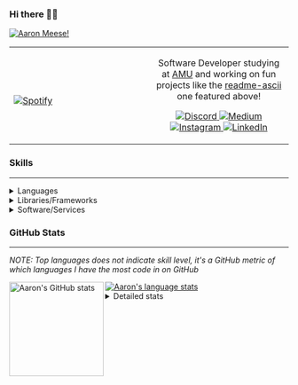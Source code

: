 ### Hi there 👋🏻
[![Aaron Meese!](https://user-images.githubusercontent.com/17814535/88975338-a2aabf00-d27f-11ea-963f-8a19608716b4.png)](https://github.com/ajmeese7/readme-ascii "README ASCII")

<!-- Modified from project here: https://github.com/novatorem/novatorem -->
<table width="100%"> 
  <tr>
  <td width="50%">
      
&nbsp; <br> [![Spotify](https://ajmeese7.vercel.app/api/spotify)](https://open.spotify.com/user/ajmeese)

  </td>
  <td width="50%">

<p align="center">
Software Developer studying at <a href="https://www.amu.apus.edu/">AMU</a> and working on fun 
projects like the <a href="https://github.com/ajmeese7/readme-ascii">readme-ascii</a> one featured above!
</p>
<p align="center">
  <a href="https://discord.gg/PxRTQg3">
    <img src="https://img.shields.io/badge/discord-ajmeese7%234835-369?style=flat-square&logo=discord&logoColor=white&color=purple" alt="Discord" title="Discord">
  </a>
  <a href="https://link.aaronmeese.com/medium">
    <img src="https://img.shields.io/badge/medium-ajmeese7-1DB954?style=flat-square&logo=medium&logoColor=white" alt="Medium" title="Medium">
  </a>
  <br />
  <a href="https://link.aaronmeese.com/instagram">
    <img src="https://img.shields.io/badge/instagram-ajmeese7-1DB954?style=flat-square&logo=instagram&logoColor=white&color=c13584" alt="Instagram" title="Instagram">
  </a>
  <a href="https://link.aaronmeese.com/linkedin">
    <img src="https://img.shields.io/badge/linkedIn-aaronmeese-1DB954?style=flat-square&logo=linkedin&logoColor=white&color=blue" alt="LinkedIn" title="LinkedIn">
  </a>
</p>
  </td>
  </table>

[//]: <> (The `&nbsp;` is to have Aphelion take up more space)

### Skills ###
----
<details>
<summary>Languages</summary>

+ JavaScript
+ HTML
+ CSS
    + [README ASCII](https://github.com/ajmeese7/readme-ascii)
+ PHP
    + [Coupon Booked](https://github.com/ajmeese7/coupon-booked)
    + [Steam Summary](https://github.com/ajmeese7/steam-summary)
+ Java
    + [BRCC Java](https://github.com/ajmeese7/brcc-java)
    + [Euler Problems](https://github.com/ajmeese7/euler-problems)

</details>
<details>
<summary>Libraries/Frameworks</summary>

+ NodeJS
    + [Snapchat Share](https://github.com/ajmeese7/snapchat-share)
    + [FRC Spreadsheets](https://github.com/ajmeese7/frc-spreadsheets)
+ Cordova
    + [Coupon Booked](https://github.com/ajmeese7/coupon-booked)
+ jQuery
+ Discord.js
    + [Spambot](https://github.com/ajmeese7/spambot)
    + [Automatic Reactions](https://github.com/ajmeese7/automatic-reactions)
    + [Multiple Reactions](https://github.com/ajmeese7/multiple-reactions)
    + [Galley Calls](https://github.com/ajmeese7/galley-calls)
    + [Tatsu Toolbox](https://github.com/ajmeese7/tatsu-toolbox)
+ Puppeteer
    + [README ASCII](https://github.com/ajmeese7/readme-ascii)
    + [Dynamic Page Retrieval](https://github.com/ajmeese7/dynamic-page-retrieval)
+ Nightmare.js
    + [Steam Queue Clicker](https://github.com/ajmeese7/steam-queue-clicker)
    + [Repbot](https://github.com/ajmeese7/repbot)
+ Express
    + [Galley Calls](https://github.com/ajmeese7/galley-calls)
+ pdf-lib
+ async

</details>
<details>
<summary>Software/Services</summary>

+ Wallpaper Engine
    + [Random Wallpaper](https://github.com/ajmeese7/random-wallpaper)
    + [Image of the Day](https://github.com/ajmeese7/image-of-the-day)
+ phpMyAdmin
+ cPanel
+ Cloudinary
+ Firefox Extensions
    + [Chess Next Move](https://github.com/ajmeese7/chess-next-move)
    + [Gmail Label Organizer](https://github.com/ajmeese7/gmail-label-organizer)
+ Google Analytics
+ Heroku
+ Nexmo
    + [Coupon Booked](https://github.com/ajmeese7/coupon-booked)
+ Twilio
    + [Galley Calls](https://github.com/ajmeese7/galley-calls)
+ Sonix
    + [Galley Calls](https://github.com/ajmeese7/galley-calls)
+ Auth0
+ OneSignal

</details>
<!--
<details>
<summary>Soft Skills</summary>
+ English/Grammar
+ SEO
    <!-- + TODO: Add my site examples after I finish improving them --
</details>
-->

### GitHub Stats ###
----
*NOTE: Top languages does not indicate skill level, it's a GitHub metric of which languages I have the most code in on GitHub*

<a href="https://profile-summary-for-github.com/user/ajmeese7">
  <img align="left" height="170px" src="https://github-readme-stats.vercel.app/api?username=ajmeese7&show_icons=true&line_height=27&count_private=true&include_all_commits=true" alt="Aaron's GitHub stats"/>
  <img src="https://github-readme-stats.vercel.app/api/top-langs/?username=ajmeese7&hide_langs_below=5&layout=compact" alt="Aaron's language stats"/>
</a>

<details>
<summary>Detailed stats</summary>

### :zap: Recent Activity
<!--START_SECTION:activity-->
1. 🎉 Merged PR [#5](https://github.com/ajmeese7/repbot/pull/5) in [ajmeese7/repbot](https://github.com/ajmeese7/repbot)
2. 🎉 Merged PR [#12](https://github.com/ajmeese7/coupon-booked/pull/12) in [ajmeese7/coupon-booked](https://github.com/ajmeese7/coupon-booked)
3. 🎉 Merged PR [#3](https://github.com/ajmeese7/snapchat-share/pull/3) in [ajmeese7/snapchat-share](https://github.com/ajmeese7/snapchat-share)
4. 🎉 Merged PR [#6](https://github.com/ajmeese7/galley-calls/pull/6) in [ajmeese7/galley-calls](https://github.com/ajmeese7/galley-calls)
5. 🎉 Merged PR [#5](https://github.com/ajmeese7/readme-ascii/pull/5) in [ajmeese7/readme-ascii](https://github.com/ajmeese7/readme-ascii)
<!--END_SECTION:activity-->

### 🧐 Waka Stats
<!--START_SECTION:waka-->
**🐱 My Github Data** 

> 🏆 26 Contributions in the Year 2021
 > 
> 📦 60.7 kB Used in Github's Storage 
 > 
> 🚫 Not Opted to Hire
 > 
> 📜 48 Public Repositories 
 > 
> 🔑 16 Private Repositories  
 > 
**I'm an Early 🐤** 

```text
🌞 Morning    285 commits    ████████░░░░░░░░░░░░░░░░░   34.13% 
🌆 Daytime    367 commits    ███████████░░░░░░░░░░░░░░   43.95% 
🌃 Evening    176 commits    █████░░░░░░░░░░░░░░░░░░░░   21.08% 
🌙 Night      7 commits      ░░░░░░░░░░░░░░░░░░░░░░░░░   0.84%

```
📅 **I'm Most Productive on Saturday** 

```text
Monday       95 commits     ██░░░░░░░░░░░░░░░░░░░░░░░   11.38% 
Tuesday      100 commits    ███░░░░░░░░░░░░░░░░░░░░░░   11.98% 
Wednesday    90 commits     ██░░░░░░░░░░░░░░░░░░░░░░░   10.78% 
Thursday     95 commits     ██░░░░░░░░░░░░░░░░░░░░░░░   11.38% 
Friday       126 commits    ███░░░░░░░░░░░░░░░░░░░░░░   15.09% 
Saturday     171 commits    █████░░░░░░░░░░░░░░░░░░░░   20.48% 
Sunday       158 commits    ████░░░░░░░░░░░░░░░░░░░░░   18.92%

```


📊 **This Week I Spent My Time On** 

```text
⌚︎ Time Zone: America/Chicago

💬 Programming Languages: 
JavaScript               17 hrs 36 mins      █████████████████████░░░░   86.14% 
Markdown                 1 hr 6 mins         █░░░░░░░░░░░░░░░░░░░░░░░░   5.43% 
CSS                      38 mins             ░░░░░░░░░░░░░░░░░░░░░░░░░   3.13% 
HTML                     25 mins             ░░░░░░░░░░░░░░░░░░░░░░░░░   2.1% 
JSON                     15 mins             ░░░░░░░░░░░░░░░░░░░░░░░░░   1.29%

🐱‍💻 Projects: 
where-temperature        11 hrs 17 mins      █████████████░░░░░░░░░░░░   55.19% 
smoke-pit-playlist       8 hrs 1 min         █████████░░░░░░░░░░░░░░░░   39.27% 
pullup-screens           1 hr 4 mins         █░░░░░░░░░░░░░░░░░░░░░░░░   5.25% 
galley-calls             2 mins              ░░░░░░░░░░░░░░░░░░░░░░░░░   0.21% 
soundcloud-chains        1 min               ░░░░░░░░░░░░░░░░░░░░░░░░░   0.09%

```

**I Mostly Code in JavaScript** 

```text
JavaScript               27 repos            ██████████████░░░░░░░░░░░   57.45% 
HTML                     8 repos             ████░░░░░░░░░░░░░░░░░░░░░   17.02% 
Java                     4 repos             ██░░░░░░░░░░░░░░░░░░░░░░░   8.51% 
CSS                      3 repos             █░░░░░░░░░░░░░░░░░░░░░░░░   6.38% 
Python                   2 repos             █░░░░░░░░░░░░░░░░░░░░░░░░   4.26%

```



<!--END_SECTION:waka-->
</details>
